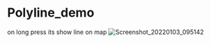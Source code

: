 # Polyline_demo
on long press its show line on map
![Screenshot_20220103_095142](https://user-images.githubusercontent.com/62168123/147904938-ea52984c-b075-44cc-98af-ac6233aa41a1.png)

